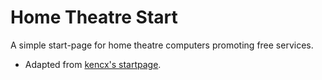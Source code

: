 # Home Theatre Start
A simple start-page for home theatre computers promoting free services.

- Adapted from [kencx's startpage](https://github.com/kencx/startpage).